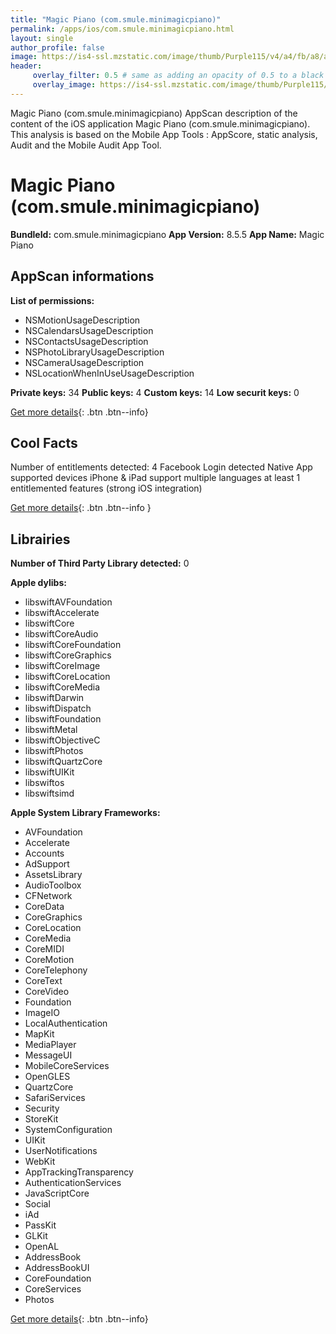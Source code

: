 ```yaml
---
title: "Magic Piano (com.smule.minimagicpiano)"
permalink: /apps/ios/com.smule.minimagicpiano.html
layout: single
author_profile: false
image: https://is4-ssl.mzstatic.com/image/thumb/Purple115/v4/a4/fb/a8/a4fba8a7-9b6f-22c9-bc50-847808a6ca7c/Normal-0-0-1x_U007emarketing-0-0-0-7-0-0-sRGB-0-0-0-GLES2_U002c0-512MB-85-220-0-0.png/512x512bb.jpg
header: 
     overlay_filter: 0.5 # same as adding an opacity of 0.5 to a black background
     overlay_image: https://is4-ssl.mzstatic.com/image/thumb/Purple115/v4/a4/fb/a8/a4fba8a7-9b6f-22c9-bc50-847808a6ca7c/Normal-0-0-1x_U007emarketing-0-0-0-7-0-0-sRGB-0-0-0-GLES2_U002c0-512MB-85-220-0-0.png/512x512bb.jpg
---
```

Magic Piano (com.smule.minimagicpiano) AppScan description of the content of the iOS application Magic Piano (com.smule.minimagicpiano). This analysis is based on the Mobile App Tools : AppScore, static analysis, Audit and the Mobile Audit App Tool.

# Magic Piano (com.smule.minimagicpiano)

**BundleId:** com.smule.minimagicpiano
**App Version:** 8.5.5
**App Name:** Magic Piano


## AppScan informations 

**List of permissions:** 
- NSMotionUsageDescription
- NSCalendarsUsageDescription
- NSContactsUsageDescription
- NSPhotoLibraryUsageDescription
- NSCameraUsageDescription
- NSLocationWhenInUseUsageDescription
  
  
**Private keys:** 34
**Public keys:** 4
**Custom keys:** 14
**Low securit keys:** 0
  
[Get more details](/pricing.html){: .btn .btn--info}

## Cool Facts

Number of entitlements detected: 4
Facebook Login detected
Native App
supported devices iPhone & iPad
support multiple languages
at least 1 entitlemented features (strong iOS integration)
  
[Get more details](/pricing.html){: .btn .btn--info }

## Librairies 
**Number of Third Party Library detected:** 0


**Apple dylibs:**
- libswiftAVFoundation
- libswiftAccelerate
- libswiftCore
- libswiftCoreAudio
- libswiftCoreFoundation
- libswiftCoreGraphics
- libswiftCoreImage
- libswiftCoreLocation
- libswiftCoreMedia
- libswiftDarwin
- libswiftDispatch
- libswiftFoundation
- libswiftMetal
- libswiftObjectiveC
- libswiftPhotos
- libswiftQuartzCore
- libswiftUIKit
- libswiftos
- libswiftsimd


**Apple System Library Frameworks:**
- AVFoundation
- Accelerate
- Accounts
- AdSupport
- AssetsLibrary
- AudioToolbox
- CFNetwork
- CoreData
- CoreGraphics
- CoreLocation
- CoreMedia
- CoreMIDI
- CoreMotion
- CoreTelephony
- CoreText
- CoreVideo
- Foundation
- ImageIO
- LocalAuthentication
- MapKit
- MediaPlayer
- MessageUI
- MobileCoreServices
- OpenGLES
- QuartzCore
- SafariServices
- Security
- StoreKit
- SystemConfiguration
- UIKit
- UserNotifications
- WebKit
- AppTrackingTransparency
- AuthenticationServices
- JavaScriptCore
- Social
- iAd
- PassKit
- GLKit
- OpenAL
- AddressBook
- AddressBookUI
- CoreFoundation
- CoreServices
- Photos


  
[Get more details](/pricing.html){: .btn .btn--info}

